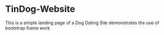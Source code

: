 # TinDog-Website
This is a simple landing page of a Dog Dating Site demonstrates the use of bootstrap frame work
